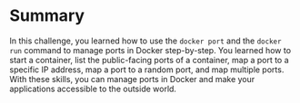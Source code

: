 # Summary

In this challenge, you learned how to use the `docker port` and the `docker run` command to manage ports in Docker step-by-step. You learned how to start a container, list the public-facing ports of a container, map a port to a specific IP address, map a port to a random port, and map multiple ports. With these skills, you can manage ports in Docker and make your applications accessible to the outside world.
      